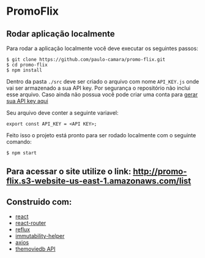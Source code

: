 # PromoFlix

## Rodar aplicação localmente

Para rodar a aplicação localmente você deve executar os seguintes passos:

```
$ git clone https://github.com/paulo-camara/promo-flix.git
$ cd promo-flix
$ npm install
```

Dentro da pasta `./src` deve ser criado o arquivo com nome ```API_KEY.js``` onde vai ser armazenado a sua API key. Por segurança o repositório não inclui esse arquivo. Caso ainda não possua você pode criar uma conta para [gerar sua API key aqui](https://www.themoviedb.org/)

Seu arquivo deve conter a seguinte variavel:

```
export const API_KEY = <API KEY>;
```

Feito isso o projeto está pronto para ser rodado localmente com o seguinte comando:

```
$ npm start
```

## Para acessar o site utilize o link: http://promo-flix.s3-website-us-east-1.amazonaws.com/list

## Construido com:

* [react](https://github.com/facebook/react)
* [react-router](https://github.com/ReactTraining/react-router)
* [reflux](https://github.com/reflux/refluxjs)
* [immutability-helper](https://github.com/kolodny/immutability-helper)
* [axios](https://github.com/axios/axios)
* [themoviedb API](https://developers.themoviedb.org/3/getting-started/introduction)
